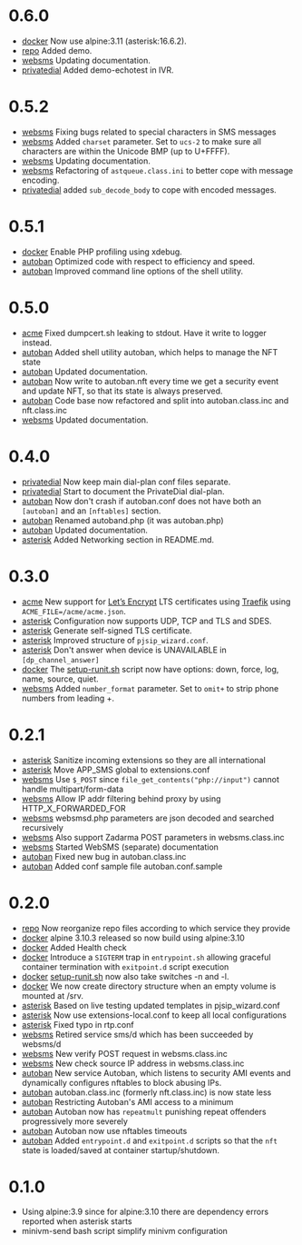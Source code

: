 # 0.6.0

- [docker](src/docker) Now use alpine:3.11 (asterisk:16.6.2).
- [repo](demo) Added demo.
- [websms](src/websms) Updating documentation.
- [privatedial](src/privatedial) Added demo-echotest in IVR.

# 0.5.2

- [websms](src/websms) Fixing bugs related to special characters in SMS messages
- [websms](src/websms) Added `charset` parameter. Set to `ucs-2` to make sure all characters are within the Unicode BMP (up to U+FFFF).
- [websms](src/websms) Updating documentation.
- [websms](src/websms) Refactoring of `astqueue.class.ini` to better cope with message encoding.
- [privatedial](src/privatedial) added `sub_decode_body` to cope with encoded messages.

# 0.5.1

- [docker](Makefile) Enable PHP profiling using xdebug.
- [autoban](src/autoban) Optimized code with respect to efficiency and speed.
- [autoban](src/autoban) Improved command line options of the shell utility.

# 0.5.0

- [acme](src/acme) Fixed dumpcert.sh leaking to stdout. Have it write to logger instead.
- [autoban](src/autoban) Added shell utility autoban, which helps to manage the NFT state
- [autoban](src/autoban) Updated documentation.
- [autoban](src/autoban) Now write to autoban.nft every time we get a security event and update NFT, so that its state is always preserved.
- [autoban](src/autoban) Code base now refactored and split into autoban.class.inc and nft.class.inc
- [websms](src/websms) Updated documentation.

# 0.4.0

- [privatedial](src/privatedial) Now keep main dial-plan conf files separate.
- [privatedial](src/privatedial) Start to document the PrivateDial dial-plan.
- [autoban](src/autoban) Now don't crash if autoban.conf does not have both an `[autoban]` and an `[nftables]` section.
- [autoban](src/autoban) Renamed autoband.php (it was autoban.php)
- [autoban](src/autoban) Updated documentation.
- [asterisk](src/asterisk) Added Networking section in README.md.

# 0.3.0

- [acme](src/acme) New support for [Let’s Encrypt](https://letsencrypt.org/) LTS certificates using [Traefik](https://traefik.io/) using `ACME_FILE=/acme/acme.json`.
- [asterisk](src/asterisk) Configuration now supports UDP, TCP and TLS and SDES.
- [asterisk](src/asterisk) Generate self-signed TLS certificate.
- [asterisk](src/asterisk) Improved structure of `pjsip_wizard.conf`.
- [asterisk](src/asterisk) Don't answer when device is UNAVAILABLE in `[dp_channel_answer]`
- [docker](src/docker) The [setup-runit.sh](src/docker/bin/setup-runit.sh) script now have options:  down, force, log, name, source, quiet.
- [websms](src/websms) Added `number_format` parameter. Set to `omit+` to strip phone numbers from leading +.

# 0.2.1

- [asterisk](src/asterisk) Sanitize incoming extensions so they are all international
- [asterisk](src/asterisk) Move APP_SMS global to extensions.conf
- [websms](src/websms) Use `$_POST` since `file_get_contents("php://input")` cannot handle multipart/form-data
- [websms](src/websms) Allow IP addr filtering behind proxy by using HTTP_X_FORWARDED_FOR
- [websms](src/websms) websmsd.php parameters are json decoded and searched recursively
- [websms](src/websms) Also support Zadarma POST parameters in websms.class.inc
- [websms](src/websms) Started WebSMS (separate) documentation
- [autoban](src/autoban) Fixed new bug in autoban.class.inc
- [autoban](src/autoban) Added conf sample file autoban.conf.sample

# 0.2.0

- [repo](src) Now reorganize repo files according to which service they provide
- [docker](Dockerfile) alpine 3.10.3 released so now build using alpine:3.10
- [docker](Dockerfile) Added Health check
- [docker](src/docker) Introduce a `SIGTERM` trap in `entrypoint.sh` allowing graceful container termination with `exitpoint.d` script execution
- [docker](src/docker) [setup-runit.sh](src/docker/bin/setup-runit.sh) now also take switches -n and -l.
- [docker](src/docker) We now create directory structure when an empty volume is mounted at /srv.
- [asterisk](src/asterisk) Based on live testing updated templates in pjsip_wizard.conf
- [asterisk](src/asterisk) Now use extensions-local.conf to keep all local configurations
- [asterisk](src/asterisk) Fixed typo in rtp.conf
- [websms](src/websms) Retired service sms/d which has been succeeded by websms/d
- [websms](src/websms) New verify POST request in websms.class.inc
- [websms](src/websms) New check source IP address in websms.class.inc
- [autoban](src/autoban) New service Autoban, which listens to security AMI events and dynamically configures nftables to block abusing IPs.
- [autoban](src/autoban) autoban.class.inc (formerly nft.class.inc) is now state less
- [autoban](src/autoban) Restricting Autoban's AMI access to a minimum
- [autoban](src/autoban) Autoban now has `repeatmult` punishing repeat offenders progressively more severely
- [autoban](src/autoban) Autoban now use nftables timeouts
- [autoban](src/autoban) Added `entrypoint.d`  and  `exitpoint.d` scripts so that the `nft` state is loaded/saved at container startup/shutdown.

# 0.1.0

- Using alpine:3.9 since for alpine:3.10 there are dependency errors reported when asterisk starts
- minivm-send bash script simplify minivm configuration
